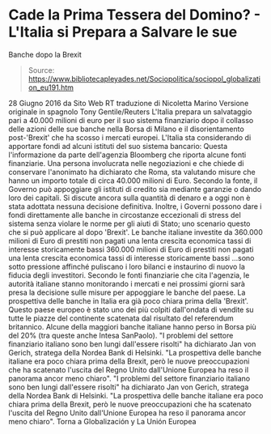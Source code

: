 # Cade la Prima Tessera del Domino? - L'Italia si Prepara a Salvare le sue 
Banche dopo la Brexit

> Source: https://www.bibliotecapleyades.net/Sociopolitica/sociopol_globalization_eu191.htm

28 Giugno 2016
da Sito Web RT
traduzione di Nicoletta Marino
Versione originale in spagnolo
Tony Gentile/Reuters
L'Italia prepara un salvataggio
pari a 40.000 milioni di euro per il suo sistema finanziario
dopo il collasso delle azioni delle sue banche
nella Borsa di Milano
e il disorientamento post-'Brexit'
che ha scosso i mercati europei.
L'Italia sta considerando di apportare fondi ad alcuni istituti del suo sistema bancario: Questa l'informazione da parte dell'agenzia Bloomberg che riporta alcune fonti finanziarie.
Una persona involucrata nelle negoziazioni e che chiede di conservare l'anonimato ha dichiarato che Roma, sta valutando misure che hanno un importo totale di circa 40.000 milioni di Euro.
Secondo la fonte, il Governo può appoggiare gli istituti di credito sia mediante garanzie o dando loro dei capitali. Si discute ancora sulla quantità di denaro e a oggi non è stata adottata nessuna decisione definitiva.
Inoltre, i Governi possono dare i fondi direttamente alle banche in circostanze eccezionali di stress del sistema senza violare le norme per gli aiuti di Stato; uno scenario questo che si può applicare al dopo 'Brexit'.
Le banche italiane investite da
360.000 milioni di Euro di prestiti non pagati una lenta crescita economica tassi di interesse storicamente bassi
360.000 milioni di Euro di prestiti non pagati
una lenta crescita economica
tassi di interesse storicamente bassi
...sono sotto pressione affinché puliscano i loro bilanci e instaurino di nuovo la fiducia degli investitori.
Secondo le fonti finanziarie che cita l'agenzia, le autorità italiane stanno monitorando i mercati e nei prossimi giorni sarà presa la decisione sulle misure per appoggiare le banche del paese.
La prospettiva delle banche in Italia
era già poco chiara prima della 'Brexit'.
Questo paese europeo è stato uno dei più colpiti dall'ondata di vendite su tutte le piazze del continente scatenata dal risultato del referendum britannico.
Alcune della maggiori banche italiane hanno perso in Borsa più del 20% (tra queste anche Intesa SanPaolo).
"I problemi del settore finanziario italiano sono ben lungi dall'essere risolti" ha dichiarato Jan von Gerich, stratega della Nordea Bank di Helsinki. "La prospettiva delle banche italiane era poco chiara prima della Brexit, però le nuove preoccupazioni che ha scatenato l'uscita del Regno Unito dall'Unione Europea ha reso il panorama ancor meno chiaro".
"I problemi del settore finanziario italiano sono ben lungi dall'essere risolti" ha dichiarato Jan von Gerich, stratega della Nordea Bank di Helsinki.
"La prospettiva delle banche italiane era poco chiara prima della Brexit, però le nuove preoccupazioni che ha scatenato l'uscita del Regno Unito dall'Unione Europea ha reso il panorama ancor meno chiaro".
Torna a Globalización y La Unión Europea
